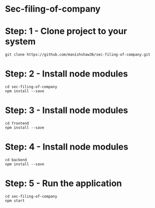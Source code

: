# Sec-filing-of-company

# Step: 1 - Clone project to your system
    git clone https://github.com/manishshaw36/sec-filing-of-company.git

# Step: 2 - Install node modules
    cd sec-filing-of-company
    npm install --save

# Step: 3 - Install node modules
    cd frontend
    npm install --save

# Step: 4 - Install node modules
    cd backend
    npm install --save

# Step: 5 - Run the application
    cd sec-filing-of-company
    npm start
